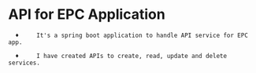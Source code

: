 <h1>API for EPC Application</h1>

      ♦     It's a spring boot application to handle API service for EPC app.

      ♦     I have created APIs to create, read, update and delete services.





